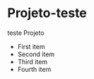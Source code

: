 # Projeto-teste
teste Projeto

<ul>
  <li>First item</li>
  <li>Second item</li>
  <li>Third item</li>
  <li>Fourth item</li>
</ul>

